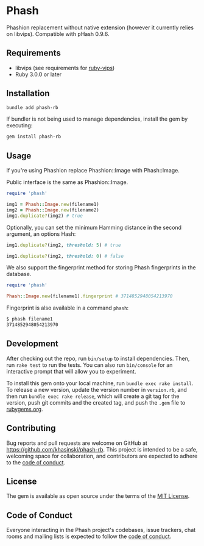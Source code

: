 # Phash

Phashion replacement without native extension (however it currently relies on libvips). Compatible with pHash 0.9.6.

## Requirements

- libvips (see requirements for [ruby-vips](https://github.com/libvips/ruby-vips))
- Ruby 3.0.0 or later

## Installation

```bash
bundle add phash-rb
```

If bundler is not being used to manage dependencies, install the gem by executing:

```bash
gem install phash-rb
```

## Usage

If you're using Phashion replace Phashion::Image with Phash::Image.

Public interface is the same as Phashion::Image.

```ruby
require 'phash'

img1 = Phash::Image.new(filename1)
img2 = Phash::Image.new(filename2)
img1.duplicate?(img2) # true
```

Optionally, you can set the minimum Hamming distance in the second argument, an options Hash:

```ruby
img1.duplicate?(img2, threshold: 5) # true

img1.duplicate?(img2, threshold: 0) # false
```

We also support the fingerprint method for storing Phash fingerprints in the database.

```ruby
require 'phash'

Phash::Image.new(filename1).fingerprint # 3714852948054213970
```

Fingerprint is also available in a command `phash`:

```bash
$ phash filename1
3714852948054213970
```

## Development

After checking out the repo, run `bin/setup` to install dependencies. Then, run `rake test` to run the tests. You can also run `bin/console` for an interactive prompt that will allow you to experiment.

To install this gem onto your local machine, run `bundle exec rake install`. To release a new version, update the version number in `version.rb`, and then run `bundle exec rake release`, which will create a git tag for the version, push git commits and the created tag, and push the `.gem` file to [rubygems.org](https://rubygems.org).

## Contributing

Bug reports and pull requests are welcome on GitHub at https://github.com/khasinski/phash-rb. This project is intended to be a safe, welcoming space for collaboration, and contributors are expected to adhere to the [code of conduct](https://github.com/[USERNAME]/phash-rb/blob/main/CODE_OF_CONDUCT.md).

## License

The gem is available as open source under the terms of the [MIT License](https://opensource.org/licenses/MIT).

## Code of Conduct

Everyone interacting in the Phash project's codebases, issue trackers, chat rooms and mailing lists is expected to follow the [code of conduct](https://github.com/[USERNAME]/phash-rb/blob/main/CODE_OF_CONDUCT.md).
